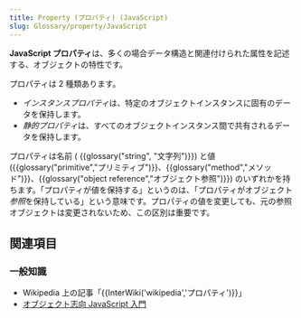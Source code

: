```yaml
---
title: Property (プロパティ) (JavaScript)
slug: Glossary/property/JavaScript
---
```


**JavaScript プロパティ**は、多くの場合データ構造と関連付けられた属性を記述する、オブジェクトの特性です。

プロパティは 2 種類あります。

- *インスタンスプロパティ*は、特定のオブジェクトインスタンスに固有のデータを保持します。
- *静的プロパティ*は、すべてのオブジェクトインスタンス間で共有されるデータを保持します。

プロパティは名前 ( {{glossary("string", "文字列")}}) と値 ({{glossary("primitive","プリミティブ")}}、{{glossary("method","メソッド")}}、{{glossary("object reference","オブジェクト参照")}}) のいずれかを持ちます。「プロパティが値を保持する」というのは、「プロパティがオブジェクト*参照*を保持している」という意味です。プロパティの値を変更しても、元の参照オブジェクトは変更されないため、この区別は重要です。

## 関連項目

### 一般知識

- Wikipedia 上の記事「{{InterWiki('wikipedia','プロパティ')}}」
- [オブジェクト志向 JavaScript 入門](/ja/docs/Web/JavaScript/Introduction_to_Object-Oriented_JavaScript)
